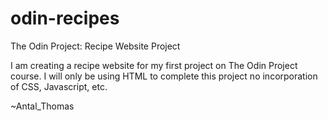 # odin-recipes

The Odin Project: Recipe Website Project

I am creating a recipe website for my first project on The Odin Project course. I will only be using
HTML to complete this project no incorporation of CSS, Javascript, etc.

~Antal_Thomas